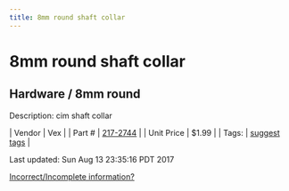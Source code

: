 ```yaml
---
title: 8mm round shaft collar 
---
```


# 8mm round shaft collar 
## Hardware / 8mm round
Description: 	cim shaft collar 

| Vendor | Vex | 
| Part # | [217-2744](http://www.vexrobotics.com/shaft-collars.html) | 
| Unit Price | $1.99 | 
| Tags: | [suggest tags](https://docs.google.com/forms/d/e/1FAIpQLSeWyY8v3RgOty-MyWmh9U0iivNYN_molChYyS-0U-o-kOAv_g/viewform) | 

Last updated: Sun Aug 13 23:35:16 PDT 2017

 [Incorrect/Incomplete information?](https://docs.google.com/forms/d/e/1FAIpQLSeWyY8v3RgOty-MyWmh9U0iivNYN_molChYyS-0U-o-kOAv_g/viewform)
